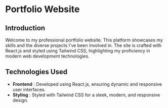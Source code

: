 # Portfolio Website 

## Introduction

Welcome to my professional portfolio website. This platform showcases my skills and the diverse projects I've been involved in. The site is crafted with React.js and styled using Tailwind CSS, highlighting my proficiency in modern web development technologies.


## Technologies Used

- **Frontend** : Developed using React.js, ensuring dynamic and responsive user interfaces.
- **Styling** : Styled with Tailwind CSS for a sleek, modern, and responsive design.


